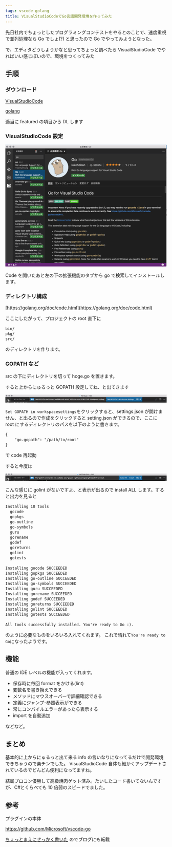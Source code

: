 ```yaml
---
tags: vscode golang
title: VisualStudioCodeでGo言語開発環境を作ってみた
---
```


先日社内でちょっとしたプログラミングコンテストをやるとのことで、速度重視で並列処理なら Go でしょ(?)
と思ったので Go でやってみようとなった。

で、エディタどうしようかなと思ってちょっと調べたら VisualStudioCode でやればいい感じぽいので、環境をつくってみた

## 手順

### ダウンロード

[VisualStudioCode](https://code.visualstudio.com/)

[golang](https://golang.org/dl/)

適当に featured の項目から DL します

### VisualStudioCode 設定

![s1](https://raw.githubusercontent.com/taross-f/taross-f.github.io/master/images/go_screenshot01.png "screenshot")

Code を開いたあと左の下の拡張機能のタブから go で検索してインストールします。

### ディレクトリ構成

[https://golang.org/doc/code.html](https://golang.org/doc/code.html)

ここにしたがって、プロジェクトの root 直下に

```
bin/
pkg/
src/
```

のディレクトリを作ります。

### GOPATH など

src の下にディレクトリを切って hoge.go を置きます。

すると上からにゅるっと GOPATH 設定してね、と出てきます

![s1](https://raw.githubusercontent.com/taross-f/taross-f.github.io/master/images/go_screenshot02.png "screenshot")

`Set GOPATH in workspacesettings`をクリックすると、settings.json が開けません、と出るので作成をクリックすると setting.json ができるので、ここに root にするディレクトリのパスを以下のように書きます。

```
{
    "go.gopath": "/path/to/root"
}
```

で code 再起動

すると今度は

![s1](https://raw.githubusercontent.com/taross-f/taross-f.github.io/master/images/go_screenshot03.png "screenshot")

こんな感じに golint がないですよ、と表示が出るので install ALL します。すると出力を見ると

```
Installing 10 tools
  gocode
  gopkgs
  go-outline
  go-symbols
  guru
  gorename
  godef
  goreturns
  golint
  gotests

Installing gocode SUCCEEDED
Installing gopkgs SUCCEEDED
Installing go-outline SUCCEEDED
Installing go-symbols SUCCEEDED
Installing guru SUCCEEDED
Installing gorename SUCCEEDED
Installing godef SUCCEEDED
Installing goreturns SUCCEEDED
Installing golint SUCCEEDED
Installing gotests SUCCEEDED

All tools successfully installed. You're ready to Go :).
```

のように必要なものをいろいろ入れてくれます。
これで晴れて`You're ready to Go`になったようです。

## 機能

普通の IDE レベルの機能が入ってくれます。

- 保存時に毎回 format をかける(lint)
- 変数名を書き換えできる
- メソッドにマウスオーバーで詳細確認できる
- 定義にジャンプ･参照表示ができる
- 常にコンパイルエラーがあったら表示する
- import を自動追加

などなど。

## まとめ

基本的に上からにゅるっと出て来る info の言いなりになってるだけで開発環境できちゃうので楽チンでした。
VisualStudioCode 自体も細かくアップデートされているのでどんどん便利になってますね。

結局プロコン優勝して高級焼肉ゲット済み。たいしたコード書いてないんですが、C#とくらべても 10 倍弱のスピードでました。

## 参考

プラグインの本体

https://github.com/Microsoft/vscode-go

[ちょっとまえにせっかく書いた](http://qiita.com/t_furuya/items/753419d178c81600ce78) のでブログにも転載
